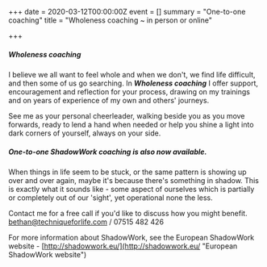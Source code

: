 +++
date = 2020-03-12T00:00:00Z
event = []
summary = "One-to-one coaching"
title = "Wholeness coaching   ~   in person or online"

+++
##### **_Wholeness_ coaching**

I believe we all want to feel whole and when we don't, we find life difficult, and then some of us go searching.  In **_Wholeness coaching_** I offer support, encouragement and reflection for your process, drawing on my trainings and on years of experience of my own and others' journeys.

See me as your personal cheerleader, walking beside you as you move forwards, ready to lend a hand when needed or help you shine a light into dark corners of yourself, always on your side.

##### One-to-one **_ShadowWork_ coaching** is also now available.

When things in life seem to be stuck, or the same pattern is showing up over and over again, maybe it's because there's something in shadow.  This is exactly what it sounds like - some aspect of ourselves which is partially or completely out of our 'sight', yet operational none the less.

Contact me for a free call if you'd like to discuss how you might benefit.   bethan@techniqueforlife.com / 07515 482 426

For more information about ShadowWork, see the European ShadowWork website -  [http://shadowwork.eu/](http://shadowwork.eu/ "European ShadowWork website")
